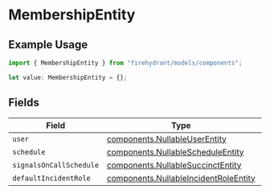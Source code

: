 # MembershipEntity

## Example Usage

```typescript
import { MembershipEntity } from "firehydrant/models/components";

let value: MembershipEntity = {};
```

## Fields

| Field                                                                                          | Type                                                                                           | Required                                                                                       | Description                                                                                    |
| ---------------------------------------------------------------------------------------------- | ---------------------------------------------------------------------------------------------- | ---------------------------------------------------------------------------------------------- | ---------------------------------------------------------------------------------------------- |
| `user`                                                                                         | [components.NullableUserEntity](../../models/components/nullableuserentity.md)                 | :heavy_minus_sign:                                                                             | N/A                                                                                            |
| `schedule`                                                                                     | [components.NullableScheduleEntity](../../models/components/nullablescheduleentity.md)         | :heavy_minus_sign:                                                                             | N/A                                                                                            |
| `signalsOnCallSchedule`                                                                        | [components.NullableSuccinctEntity](../../models/components/nullablesuccinctentity.md)         | :heavy_minus_sign:                                                                             | N/A                                                                                            |
| `defaultIncidentRole`                                                                          | [components.NullableIncidentRoleEntity](../../models/components/nullableincidentroleentity.md) | :heavy_minus_sign:                                                                             | N/A                                                                                            |